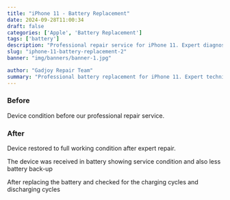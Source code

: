 ```yaml
---
title: "iPhone 11 - Battery Replacement"
date: 2024-09-28T11:00:34
draft: false
categories: ['Apple', 'Battery Replacement']
tags: ['battery']
description: "Professional repair service for iPhone 11. Expert diagnosis and quality repairs in Bangalore."
slug: "iphone-11-battery-replacement-2"
banner: "img/banners/banner-1.jpg"

author: "Gadjoy Repair Team"
summary: "Professional battery replacement for iPhone 11. Expert technicians, quality parts, warranty included."
---
```


### Before

Device condition before our professional repair service.

### After

Device restored to full working condition after expert repair.

The device was received in battery showing service condition and also less battery back-up

After replacing the battery and checked for the charging cycles and discharging cycles